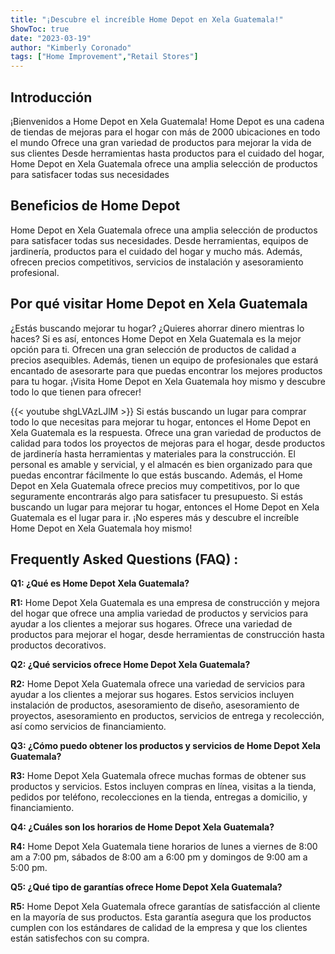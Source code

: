 ```yaml
---
title: "¡Descubre el increíble Home Depot en Xela Guatemala!"
ShowToc: true 
date: "2023-03-19"
author: "Kimberly Coronado" 
tags: ["Home Improvement","Retail Stores"]
---
```

## Introducción

¡Bienvenidos a Home Depot en Xela Guatemala! Home Depot es una cadena de tiendas de mejoras para el hogar con más de 2000 ubicaciones en todo el mundo Ofrece una gran variedad de productos para mejorar la vida de sus clientes Desde herramientas hasta productos para el cuidado del hogar, Home Depot en Xela Guatemala ofrece una amplia selección de productos para satisfacer todas sus necesidades

## Beneficios de Home Depot

Home Depot en Xela Guatemala ofrece una amplia selección de productos para satisfacer todas sus necesidades. Desde herramientas, equipos de jardinería, productos para el cuidado del hogar y mucho más. Además, ofrecen precios competitivos, servicios de instalación y asesoramiento profesional.

## Por qué visitar Home Depot en Xela Guatemala

¿Estás buscando mejorar tu hogar? ¿Quieres ahorrar dinero mientras lo haces? Si es así, entonces Home Depot en Xela Guatemala es la mejor opción para ti. Ofrecen una gran selección de productos de calidad a precios asequibles. Además, tienen un equipo de profesionales que estará encantado de asesorarte para que puedas encontrar los mejores productos para tu hogar. ¡Visita Home Depot en Xela Guatemala hoy mismo y descubre todo lo que tienen para ofrecer!

{{< youtube shgLVAzLJlM >}} 
Si estás buscando un lugar para comprar todo lo que necesitas para mejorar tu hogar, entonces el Home Depot en Xela Guatemala es la respuesta. Ofrece una gran variedad de productos de calidad para todos los proyectos de mejoras para el hogar, desde productos de jardinería hasta herramientas y materiales para la construcción. El personal es amable y servicial, y el almacén es bien organizado para que puedas encontrar fácilmente lo que estás buscando. Además, el Home Depot en Xela Guatemala ofrece precios muy competitivos, por lo que seguramente encontrarás algo para satisfacer tu presupuesto. Si estás buscando un lugar para mejorar tu hogar, entonces el Home Depot en Xela Guatemala es el lugar para ir. ¡No esperes más y descubre el increíble Home Depot en Xela Guatemala hoy mismo!

## Frequently Asked Questions (FAQ) :
**Q1: ¿Qué es Home Depot Xela Guatemala?**

**R1:** Home Depot Xela Guatemala es una empresa de construcción y mejora del hogar que ofrece una amplia variedad de productos y servicios para ayudar a los clientes a mejorar sus hogares. Ofrece una variedad de productos para mejorar el hogar, desde herramientas de construcción hasta productos decorativos.

**Q2: ¿Qué servicios ofrece Home Depot Xela Guatemala?**

**R2:** Home Depot Xela Guatemala ofrece una variedad de servicios para ayudar a los clientes a mejorar sus hogares. Estos servicios incluyen instalación de productos, asesoramiento de diseño, asesoramiento de proyectos, asesoramiento en productos, servicios de entrega y recolección, así como servicios de financiamiento.

**Q3: ¿Cómo puedo obtener los productos y servicios de Home Depot Xela Guatemala?**

**R3:** Home Depot Xela Guatemala ofrece muchas formas de obtener sus productos y servicios. Estos incluyen compras en línea, visitas a la tienda, pedidos por teléfono, recolecciones en la tienda, entregas a domicilio, y financiamiento.

**Q4: ¿Cuáles son los horarios de Home Depot Xela Guatemala?**

**R4:** Home Depot Xela Guatemala tiene horarios de lunes a viernes de 8:00 am a 7:00 pm, sábados de 8:00 am a 6:00 pm y domingos de 9:00 am a 5:00 pm.

**Q5: ¿Qué tipo de garantías ofrece Home Depot Xela Guatemala?**

**R5:** Home Depot Xela Guatemala ofrece garantías de satisfacción al cliente en la mayoría de sus productos. Esta garantía asegura que los productos cumplen con los estándares de calidad de la empresa y que los clientes están satisfechos con su compra.



